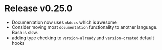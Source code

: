 # Release v0.25.0

- Documentation now uses `mkdocs` which is awesome
- Consider moving most `documentation` functionality to another language. Bash is slow. 
- adding type checking to `version-already` and `version-created` default hooks
